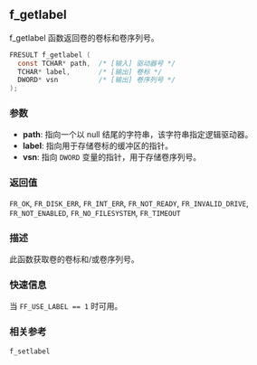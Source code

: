 ## f_getlabel

f_getlabel 函数返回卷的卷标和卷序列号。

```c
FRESULT f_getlabel (
  const TCHAR* path,  /* [输入] 驱动器号 */
  TCHAR* label,       /* [输出] 卷标 */
  DWORD* vsn          /* [输出] 卷序列号 */
);
```

### 参数

*   **path**: 指向一个以 null 结尾的字符串，该字符串指定逻辑驱动器。
*   **label**: 指向用于存储卷标的缓冲区的指针。
*   **vsn**: 指向 `DWORD` 变量的指针，用于存储卷序列号。

### 返回值

`FR_OK`, `FR_DISK_ERR`, `FR_INT_ERR`, `FR_NOT_READY`, `FR_INVALID_DRIVE`, `FR_NOT_ENABLED`, `FR_NO_FILESYSTEM`, `FR_TIMEOUT`

### 描述

此函数获取卷的卷标和/或卷序列号。

### 快速信息

当 `FF_USE_LABEL == 1` 时可用。

### 相关参考

`f_setlabel`

